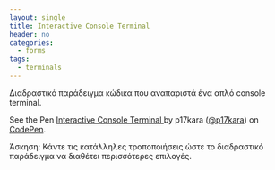 ```yaml
---
layout: single
title: Interactive Console Terminal
header: no
categories:
  - forms
tags:
  - terminals
---
```


Διαδραστικό παράδειγμα κώδικα που αναπαριστά ένα απλό console terminal.

<p data-height="360" data-theme-id="17516" data-slug-hash="OyJzZw" data-default-tab="result" data-user="p17kara" class='codepen'>See the Pen <a href='https://codepen.io/p17kara/pen/KKdLBVR'>Interactive Console Terminal </a> by p17kara (<a href="https://codepen.io/p17kara">@p17kara</a>)
  on <a href='http://codepen.io'>CodePen</a>.</p>
<script async src="//assets.codepen.io/assets/embed/ei.js"></script>

Άσκηση: Κάντε τις κατάλληλες τροποποιήσεις ώστε το διαδραστικό παράδειγμα να διαθέτει περισσότερες επιλογές.

